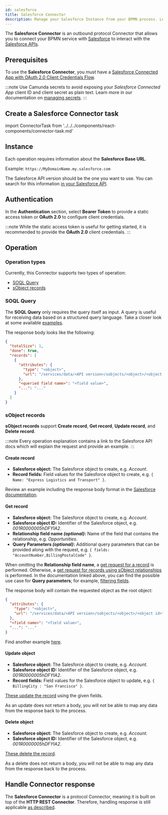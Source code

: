 ```yaml
---
id: salesforce
title: Salesforce Connector
description: Manage your Salesforce Instance from your BPMN process. Learn how to create a Salesforce Connector task, and get started.
---
```


The **Salesforce Connector** is an outbound protocol Connector that allows you to connect your BPMN service with [Salesforce](https://salesforce.com/) to interact with the [Salesforce APIs](https://developer.salesforce.com/docs/apis).

## Prerequisites

To use the **Salesforce Connector**, you must have a [Salesforce Connected App with OAuth 2.0 Client Credentials Flow](https://help.salesforce.com/s/articleView?id=sf.connected_app_client_credentials_setup.htm&type=5).

:::note
Use Camunda secrets to avoid exposing your _Salesforce Connected App_ client ID and client secret as plain text. Learn more in our documentation on [managing secrets](/components/console/manage-clusters/manage-secrets.md).
:::

## Create a Salesforce Connector task

import ConnectorTask from '../../../components/react-components/connector-task.md'

<ConnectorTask/>

## Instance

Each operation requires information about the **Salesforce Base URL**.

Example: `https://MyDomainName.my.salesforce.com`

The Salesforce API version should be the one you want to use. You can search for this information [in your Salesforce API](https://developer.salesforce.com/docs/atlas.en-us.api_rest.meta/api_rest/dome_versions.htm).

## Authentication

In the **Authentication** section, select **Bearer Token** to provide a static access token or **OAuth 2.0** to configure client credentials.

:::note
While the static access token is useful for getting started, it is recommended to provide the **OAuth 2.0** client credentials.
:::

## Operation

### Operation types

Currently, this Connector supports two types of operation:

- [SOQL Query](https://developer.salesforce.com/docs/atlas.en-us.soql_sosl.meta/soql_sosl/sforce_api_calls_soql.htm)
- [sObject records](https://developer.salesforce.com/docs/atlas.en-us.api_rest.meta/api_rest/resources_list.htm)

### SOQL Query

The **SOQL Query** only requires the query itself as input. A query is useful for receiving data based on a structured query language. Take a closer look at some available [examples](https://developer.salesforce.com/docs/atlas.en-us.soql_sosl.meta/soql_sosl/sforce_api_calls_soql_select_examples.htm).

The response body looks like the following:

```json
{
  "totalSize": 1,
  "done": true,
  "records": [
    {
      "attributes": {
        "type": "<object>",
        "url": "/services/data/<API version>/sobjects/<object>/<object id>"
      },
      "<queried field name>": "<field value>",
      "...": "..."
    }
  ]
}
```

### sObject records

**sObject records** support **Create record**, **Get record**, **Update record**, and **Delete record**.

:::note
Every operation explanation contains a link to the Salesforce API docs which will explain the request and provide an example.
:::

#### Create record

- **Salesforce object:** The Salesforce object to create, e.g. _Account_.
- **Record fields:** Field values for the Salesforce object to create, e.g. `{ Name: "Express Logistics and Transport" }`.

Review an example including the response body format in the [Salesforce documentation](https://developer.salesforce.com/docs/atlas.en-us.api_rest.meta/api_rest/dome_sobject_create.htm).

#### Get record

- **Salesforce object:** The Salesforce object to create, e.g. _Account_.
- **Salesforce object ID:** Identifier of the Salesforce object, e.g. _001R0000005hDFYIA2_.
- **Relationship field name _(optional)_:** Name of the field that contains the relationship, e.g. _Opportunities_.
- **Query Parameters _(optional)_:** Additional query parameters that can be provided along with the request, e.g. `{ fields: "AccountNumber,BillingPostalCode" }`.

When omitting the **Relationship field name**, a [get request for a record](https://developer.salesforce.com/docs/atlas.en-us.api_rest.meta/api_rest/resources_sobject_retrieve_get.htm) is performed. Otherwise, a [get request for records using sObject relationships](https://developer.salesforce.com/docs/atlas.en-us.api_rest.meta/api_rest/resources_sobject_relationships_get.htm) is performed. In the documentation linked above, you can find the possible use case for **Query parameters**; for example, [filtering fields](https://developer.salesforce.com/docs/atlas.en-us.api_rest.meta/api_rest/dome_get_field_values.htm).

The response body will contain the requested object as the root object:

```json
{
  "attributes": {
    "type": "<object>",
    "url": "/services/data/<API version>/sobjects/<object>/<object id>"
  },
  "<field name>": "<field value>",
  "...": "..."
}
```

Find another example [here](https://developer.salesforce.com/docs/atlas.en-us.api_rest.meta/api_rest/dome_get_field_values.htm).

#### Update object

- **Salesforce object:** The Salesforce object to create, e.g. _Account_.
- **Salesforce object ID:** Identifier of the Salesforce object, e.g. _001R0000005hDFYIA2_.
- **Record fields:** Field values for the Salesforce object to update, e.g. `{ BillingCity : "San Francisco" }`.

[These update the record](https://developer.salesforce.com/docs/atlas.en-us.api_rest.meta/api_rest/resources_sobject_retrieve_patch.htm) using the given fields.

As an update does not return a body, you will not be able to map any data from the response back to the process.

#### Delete object

- **Salesforce object:** The Salesforce object to create, e.g. _Account_.
- **Salesforce object ID:** Identifier of the Salesforce object, e.g. _001R0000005hDFYIA2_.

[These delete the record](https://developer.salesforce.com/docs/atlas.en-us.api_rest.meta/api_rest/resources_sobject_retrieve_delete.htm).

As a delete does not return a body, you will not be able to map any data from the response back to the process.

## Handle Connector response

The **Salesforce Connector** is a protocol Connector, meaning it is built on top of the **HTTP REST Connector**. Therefore,
handling response is still applicable [as described](/components/connectors/protocol/rest.md#response).
